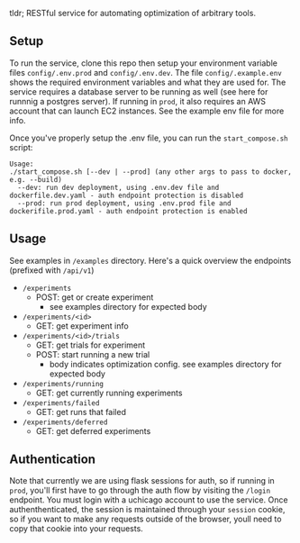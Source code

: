 tldr;
RESTful service for automating optimization of arbitrary tools.

## Setup
To run the service, clone this repo then setup your environment variable files `config/.env.prod` and `config/.env.dev`. The file `config/.example.env` shows the required environment variables and what they are used for.
The service requires a database server to be running as well (see here for runnnig a postgres server).
If running in `prod`, it also requires an AWS account that can launch EC2 instances.
See the example env file for more info.

Once you've properly setup the .env file, you can run the `start_compose.sh` script:
```
Usage:
./start_compose.sh [--dev | --prod] (any other args to pass to docker, e.g. --build)
  --dev: run dev deployment, using .env.dev file and dockerfile.dev.yaml - auth endpoint protection is disabled
  --prod: run prod deployment, using .env.prod file and dockerifile.prod.yaml - auth endpoint protection is enabled
```

## Usage
See examples in `/examples` directory. Here's a quick overview the endpoints (prefixed with `/api/v1`)
* `/experiments`
  * POST: get or create experiment
    * see examples directory for expected body
* `/experiments/<id>`
  * GET: get experiment info
* `/experiments/<id>/trials`
  * GET: get trials for experiment
  * POST: start running a new trial
    * body indicates optimization config. see examples directory for expected body
* `/experiments/running`
  * GET: get currently running experiments
* `/experiments/failed`
  * GET: get runs that failed
* `/experiments/deferred`
  * GET: get deferred experiments

## Authentication
Note that currently we are using flask sessions for auth, so if running in `prod`, you'll first have to go through the auth flow by visiting the `/login` endpoint. You must login with a uchicago account to use the service. Once authenthenticated, the session is maintained through your `session` cookie, so if you want to make any requests outside of the browser, youll need to copy that cookie into your requests.

